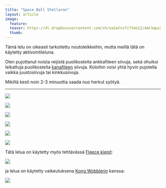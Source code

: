```yaml
---
title: "Space Ball Stellaron"
layout: article
image:
  feature:
  teaser: https://dl.dropboxusercontent.com/sh/ea1wtnz7z734o12/AACVqwiXUwMxJtWqmAw09pZNa/aktivointi/space-ball-stellaron/DSC49658-245px.jpg
  thumb:
---
```


Tämä lelu on oikeasti tarkoitettu noutoleikkeihin, mutta meillä tätä on käytetty aktivointileluna.

Olen pujottanut noista reijistä puolikosteita ankkafileen siivuja, sekä ohuiksi leikattuja puolikosteita [kanafileen](http://clk.tradedoubler.com/click?p(210840)a(2526211)g(19927404)url(http://www.zooplus.fi/shop/koirat/luut/puruliuskat/rocco/171756)) siivuja. Koloihin voisi yhtä hyvin pujotella vaikka juustosiivuja tai kinkkusiivuja.

Mikiltä kesti noin 2-3 minuuttia saada nuo herkut syötyä.

---

[![](https://dl.dropboxusercontent.com/sh/ea1wtnz7z734o12/AACDnUHhQ9F-jPXvvK5-dECfa/aktivointi/space-ball-stellaron/DSC49658-800px.jpg)](https://dl.dropboxusercontent.com/sh/ea1wtnz7z734o12/AAAWCmUZYaHr78wsqqEb3b9ca/aktivointi/space-ball-stellaron/DSC49658.jpg)

[![](https://dl.dropboxusercontent.com/sh/ea1wtnz7z734o12/AACBIsUHz-eHGSE4TwxAQOdJa/aktivointi/space-ball-stellaron/DSC49601-800px.jpg)](https://dl.dropboxusercontent.com/sh/ea1wtnz7z734o12/AACf3AskR5w7YrrwjTD6lya_a/aktivointi/space-ball-stellaron/DSC49601.jpg)

[![](https://dl.dropboxusercontent.com/sh/ea1wtnz7z734o12/AACHDso3GT987FxiCh-FbrfMa/aktivointi/space-ball-stellaron/DSC49633-800px.jpg)](https://dl.dropboxusercontent.com/sh/ea1wtnz7z734o12/AACrEo_A3MIynT3uLY1jDvs1a/aktivointi/space-ball-stellaron/DSC49633.jpg)

[![](https://dl.dropboxusercontent.com/sh/ea1wtnz7z734o12/AACMyJpoDnZHXwi72rXuT5nra/aktivointi/space-ball-stellaron/DSC49681-800px.jpg)](https://dl.dropboxusercontent.com/sh/ea1wtnz7z734o12/AAAP5yPbyTeQ_UGFmiGQSA3Sa/aktivointi/space-ball-stellaron/DSC49681.jpg)

[![](https://dl.dropboxusercontent.com/sh/ea1wtnz7z734o12/AACfIX-YgmPNOhylcI0T_1H2a/aktivointi/space-ball-stellaron/DSC49692-800px.jpg)](https://dl.dropboxusercontent.com/sh/ea1wtnz7z734o12/AAAuitBqzpwMtkq85A7epOeTa/aktivointi/space-ball-stellaron/DSC49692.jpg)

[![](https://dl.dropboxusercontent.com/sh/ea1wtnz7z734o12/AACDVTDYX5ny5xTTL34agEY3a/aktivointi/space-ball-stellaron/DSC49583-800px.jpg)](https://dl.dropboxusercontent.com/sh/ea1wtnz7z734o12/AAAJWNMdoDeDbOpgN4Nlfeu_a/aktivointi/space-ball-stellaron/DSC49583.jpg)

Tätä lelua on käytetty myös tehtävässä [Fleece kiepit](http://minimuutti.com/aktivointi/fleecekiepit/):

[![](https://dl.dropboxusercontent.com/sh/ea1wtnz7z734o12/AABB0qXNBsPMDwaNIQGIghoca/aktivointi/fleecekiepit/DS08123-800px.jpg)](http://minimuutti.com/aktivointi/fleecekiepit/)

ja lelua on käytetty vaikeutuksena [Kong Wobblerin](http://minimuutti.com/aktivointilelut/kong-wobbler/) kanssa:

[![](https://dl.dropboxusercontent.com/sh/ea1wtnz7z734o12/AAB-1eJtz-X_hrj3IEKFUraxa/aktivointilelut/kongit/DS41310-800px.jpg)](https://dl.dropboxusercontent.com/sh/ea1wtnz7z734o12/AAAxK7-0bJyTMWkcpKDb0Y4ca/aktivointilelut/kongit/DS41310.jpg)
